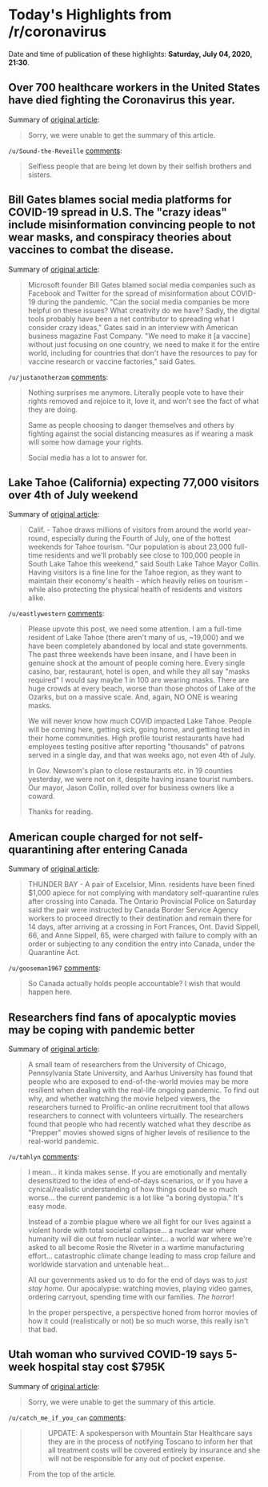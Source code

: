 # Today's Highlights from /r/coronavirus

Date and time of publication of these highlights: **Saturday, July 04, 2020, 21:30**.

## Over 700 healthcare workers in the United States have died fighting the Coronavirus this year.

Summary of [original article](https://khn.org/news/lost-on-the-frontline-health-care-worker-death-toll-covid19-coronavirus/):

> Sorry, we were unable to get the summary of this article.

`/u/Sound-the-Reveille` [comments](https://www.reddit.com/r/Coronavirus/comments/hlakf1/over_700_healthcare_workers_in_the_united_states/):

> Selfless people that are being let down by their selfish brothers and sisters.

## Bill Gates blames social media platforms for COVID-19 spread in U.S. The "crazy ideas" include misinformation convincing people to not wear masks, and conspiracy theories about vaccines to combat the disease.

Summary of [original article](https://news.cgtn.com/news/2020-07-04/Bill-Gates-blames-social-media-platforms-for-COVID-19-spread-in-U-S--RR9BfgELUk/index.html):

> Microsoft founder Bill Gates blamed social media companies such as Facebook and Twitter for the spread of misinformation about COVID-19 during the pandemic. "Can the social media companies be more helpful on these issues? What creativity do we have? Sadly, the digital tools probably have been a net contributor to spreading what I consider crazy ideas," Gates said in an interview with American business magazine Fast Company. "We need to make it [a vaccine] without just focusing on one country, we need to make it for the entire world, including for countries that don't have the resources to pay for vaccine research or vaccine factories," said Gates.

`/u/justanotherzom` [comments](https://www.reddit.com/r/Coronavirus/comments/hl3m5y/bill_gates_blames_social_media_platforms_for/):

> Nothing surprises me anymore. Literally people vote to have their rights removed and rejoice to it, love it, and won't see the fact of what they are doing.
> 
> Same as people choosing to danger themselves and others by fighting against the social distancing measures as if wearing a mask will some how damage your rights.
> 
> Social media has a lot to answer for.

## Lake Tahoe (California) expecting 77,000 visitors over 4th of July weekend

Summary of [original article](https://www.abc10.com/article/news/health/coronavirus/tahoe-expecting-77000-visitors-over-fourth-of-july-weekend/103-51bf3b02-a702-4533-a7b0-02e0b44d4327?repost):

> Calif. - Tahoe draws millions of visitors from around the world year-round, especially during the Fourth of July, one of the hottest weekends for Tahoe tourism. "Our population is about 23,000 full-time residents and we'll probably see close to 100,000 people in South Lake Tahoe this weekend," said South Lake Tahoe Mayor Collin. Having visitors is a fine line for the Tahoe region, as they want to maintain their economy's health - which heavily relies on tourism - while also protecting the physical health of residents and visitors alike.

`/u/eastlywestern` [comments](https://www.reddit.com/r/Coronavirus/comments/hl7xdi/lake_tahoe_california_expecting_77000_visitors/):

> Please upvote this post, we need some attention. I am a full-time resident of Lake Tahoe (there aren't many of us, ~19,000) and we have been completely abandoned by local and state governments. The past three weekends have been insane, and I have been in genuine shock at the amount of people coming here. Every single casino, bar, restaurant, hotel is open, and while they all say "masks required" I would say maybe 1 in 100 are wearing masks. There are huge crowds at every beach, worse than those photos of Lake of the Ozarks, but on a massive scale. And, again, NO ONE is wearing masks.
> 
> We will never know how much COVID impacted Lake Tahoe. People will be coming here, getting sick, going home, and getting tested in their home communities. High profile tourist restaurants have had employees testing positive after reporting "thousands" of patrons served in a single day, and that was weeks ago, not even 4th of July. 
> 
> In Gov. Newsom's plan to close restaurants etc. in 19 counties yesterday, we were not on it, despite having insane tourist numbers. Our mayor, Jason Collin, rolled over for business owners like a coward. 
> 
> Thanks for reading.

## American couple charged for not self-quarantining after entering Canada

Summary of [original article](https://www.tbnewswatch.com/local-news/american-couple-charged-for-not-self-quarantining-after-entering-canada-2540045):

> THUNDER BAY - A pair of Excelsior, Minn. residents have been fined $1,000 apiece for not complying with mandatory self-quarantine rules after crossing into Canada. The Ontario Provincial Police on Saturday said the pair were instructed by Canada Border Service Agency workers to proceed directly to their destination and remain there for 14 days, after arriving at a crossing in Fort Frances, Ont. David Sippell, 66, and Anne Sippell, 65, were charged with failure to comply with an order or subjecting to any condition the entry into Canada, under the Quarantine Act.

`/u/gooseman1967` [comments](https://www.reddit.com/r/Coronavirus/comments/hlcdux/american_couple_charged_for_not_selfquarantining/):

> So Canada actually holds people accountable? I wish that would happen here.

## Researchers find fans of apocalyptic movies may be coping with pandemic better

Summary of [original article](https://medicalxpress.com/news/2020-07-fans-apocalyptic-movies-coping-pandemic.html):

> A small team of researchers from the University of Chicago, Pennsylvania State University, and Aarhus University has found that people who are exposed to end-of-the-world movies may be more resilient when dealing with the real-life ongoing pandemic. To find out why, and whether watching the movie helped viewers, the researchers turned to Prolific-an online recruitment tool that allows researchers to connect with volunteers virtually. The researchers found that people who had recently watched what they describe as "Prepper" movies showed signs of higher levels of resilience to the real-world pandemic.

`/u/tahlyn` [comments](https://www.reddit.com/r/Coronavirus/comments/hl9951/researchers_find_fans_of_apocalyptic_movies_may/):

> I mean... it kinda makes sense.  If you are emotionally and mentally desensitized to the idea of end-of-days scenarios, or if you have a cynical/realistic understanding of how things could be so much worse... the current pandemic is a lot like "a boring dystopia."  It's easy mode.
> 
> Instead of a zombie plague where we all fight  for our lives against a violent horde with total societal collapse... a nuclear war where humanity will die out from nuclear winter... a world war where we're asked to all become Rosie the Riveter in a wartime manufacturing effort... catastrophic climate change leading to mass crop failure and worldwide starvation and untenable heat...
> 
> All our governments asked us to do for the end of days was to *just stay home.* Our apocalypse: watching movies, playing video games, ordering carryout, spending time with our families.  *The horror*!
> 
> In the proper perspective, a perspective honed from horror movies of how it could (realistically or not) be so much worse, this really isn't that bad.

## Utah woman who survived COVID-19 says 5-week hospital stay cost $795K

Summary of [original article](https://kutv.com/news/coronavirus/i-was-so-close-to-death-says-utah-woman-still-recovering-from-covid-19):

> Sorry, we were unable to get the summary of this article.

`/u/catch_me_if_you_can` [comments](https://www.reddit.com/r/Coronavirus/comments/hlbyp9/utah_woman_who_survived_covid19_says_5week/):

> >UPDATE: A spokesperson with Mountain Star Healthcare says they are in the process of notifying Toscano to inform her that all treatment costs will be covered entirely by insurance and she will not be responsible for any out of pocket expense.
> 
> From the top of the article.

